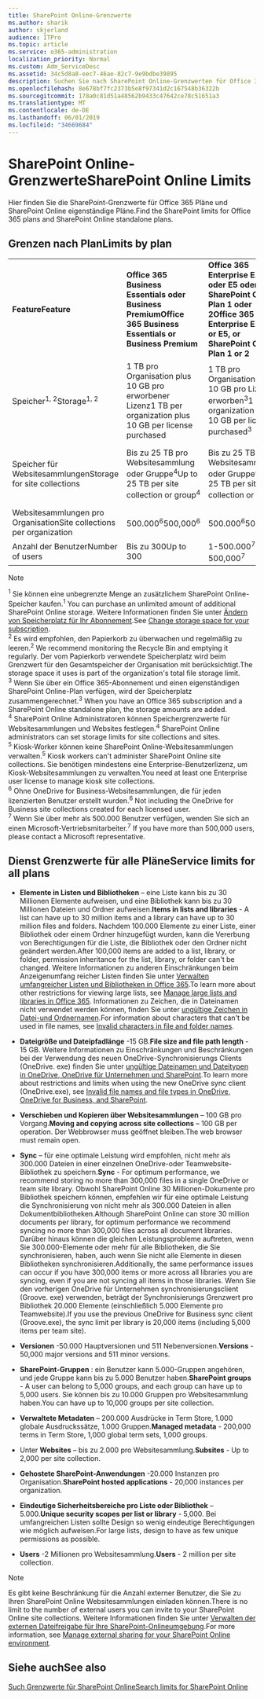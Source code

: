 ```yaml
---
title: SharePoint Online-Grenzwerte
ms.author: sharik
author: skjerland
audience: ITPro
ms.topic: article
ms.service: o365-administration
localization_priority: Normal
ms.custom: Adm_ServiceDesc
ms.assetid: 34c5d8a8-eec7-46ae-82c7-9e9bdbe39895
description: Suchen Sie nach SharePoint Online-Grenzwerten für Office 365 Enterprise-Pläne und eigenständige Pläne.
ms.openlocfilehash: 8e678bf7fc2373b5e8f97341d2c167548b36322b
ms.sourcegitcommit: 178a0c81d51a48562b9433c47642ce78c51651a3
ms.translationtype: MT
ms.contentlocale: de-DE
ms.lasthandoff: 06/01/2019
ms.locfileid: "34669684"
---
```

# <a name="sharepoint-online-limits"></a><span data-ttu-id="7f73b-103">SharePoint Online-Grenzwerte</span><span class="sxs-lookup"><span data-stu-id="7f73b-103">SharePoint Online Limits</span></span>

<span data-ttu-id="7f73b-104">Hier finden Sie die SharePoint-Grenzwerte für Office 365 Pläne und SharePoint Online eigenständige Pläne.</span><span class="sxs-lookup"><span data-stu-id="7f73b-104">Find the SharePoint limits for Office 365 plans and SharePoint Online standalone plans.</span></span>
  
## <a name="limits-by-plan"></a><span data-ttu-id="7f73b-105">Grenzen nach Plan</span><span class="sxs-lookup"><span data-stu-id="7f73b-105">Limits by plan</span></span>

|||||
|:-----|:-----|:-----|:-----|
|<span data-ttu-id="7f73b-106">**Feature**</span><span class="sxs-lookup"><span data-stu-id="7f73b-106">**Feature**</span></span> <br/> |<span data-ttu-id="7f73b-107">**Office 365 Business Essentials oder Business Premium**</span><span class="sxs-lookup"><span data-stu-id="7f73b-107">**Office 365 Business Essentials or Business Premium**</span></span> <br/> |<span data-ttu-id="7f73b-108">**Office 365 Enterprise E1, E3 oder E5 oder SharePoint Online Plan 1 oder 2**</span><span class="sxs-lookup"><span data-stu-id="7f73b-108">**Office 365 Enterprise E1, E3, or E5, or SharePoint Online Plan 1 or 2**</span></span> <br/> | <span data-ttu-id="7f73b-109">**Office 365 Enterprise F1**</span><span class="sxs-lookup"><span data-stu-id="7f73b-109">**Office 365 Enterprise F1**</span></span> <br/> |
|<span data-ttu-id="7f73b-110">Speicher<sup>1, 2</sup></span><span class="sxs-lookup"><span data-stu-id="7f73b-110">Storage<sup>1, 2</sup></span></span> <br/> |<span data-ttu-id="7f73b-111">1 TB pro Organisation plus 10 GB pro erworbener Lizenz</span><span class="sxs-lookup"><span data-stu-id="7f73b-111">1 TB per organization plus 10 GB per license purchased</span></span>  <br/> |<span data-ttu-id="7f73b-112">1 TB pro Organisation plus 10 GB pro Lizenz erworben<sup>3</sup></span><span class="sxs-lookup"><span data-stu-id="7f73b-112">1 TB per organization plus 10 GB per license purchased<sup>3</sup></span></span> <br/> |<span data-ttu-id="7f73b-113">1 TB pro Organisation <sup>3</sup></span><span class="sxs-lookup"><span data-stu-id="7f73b-113">1 TB per organization <sup>3</sup></span></span> <br/> |
|<span data-ttu-id="7f73b-114">Speicher für Websitesammlungen</span><span class="sxs-lookup"><span data-stu-id="7f73b-114">Storage for site collections</span></span>  <br/> |<span data-ttu-id="7f73b-115">Bis zu 25 TB pro Websitesammlung oder Gruppe<sup>4</sup></span><span class="sxs-lookup"><span data-stu-id="7f73b-115">Up to 25 TB per site collection or group<sup>4</sup></span></span> <br/> |<span data-ttu-id="7f73b-116">Bis zu 25 TB pro Websitesammlung oder Gruppe<sup>4</sup></span><span class="sxs-lookup"><span data-stu-id="7f73b-116">Up to 25 TB per site collection or group<sup>4</sup></span></span> <br/> |<span data-ttu-id="7f73b-117">Bis zu 25 TB pro Websitesammlung oder Gruppe<sup>5</sup></span><span class="sxs-lookup"><span data-stu-id="7f73b-117">Up to 25 TB per site collection or group<sup>5</sup></span></span> <br/> |
|<span data-ttu-id="7f73b-118">Websitesammlungen pro Organisation</span><span class="sxs-lookup"><span data-stu-id="7f73b-118">Site collections per organization</span></span>  <br/> |<span data-ttu-id="7f73b-119">500.000<sup>6</sup></span><span class="sxs-lookup"><span data-stu-id="7f73b-119">500,000<sup>6</sup></span></span> <br/> |<span data-ttu-id="7f73b-120">500.000<sup>6</sup></span><span class="sxs-lookup"><span data-stu-id="7f73b-120">500,000<sup>6</sup></span></span> <br/> |<span data-ttu-id="7f73b-121">500.000</span><span class="sxs-lookup"><span data-stu-id="7f73b-121">500,000</span></span><br/> |
|<span data-ttu-id="7f73b-122">Anzahl der Benutzer</span><span class="sxs-lookup"><span data-stu-id="7f73b-122">Number of users</span></span>  <br/> |<span data-ttu-id="7f73b-123">Bis zu 300</span><span class="sxs-lookup"><span data-stu-id="7f73b-123">Up to 300</span></span>  <br/> |<span data-ttu-id="7f73b-124">1-500.000<sup>7</sup></span><span class="sxs-lookup"><span data-stu-id="7f73b-124">1- 500,000<sup>7</sup></span></span> <br/> |<span data-ttu-id="7f73b-125">1-500.000<sup>7</sup></span><span class="sxs-lookup"><span data-stu-id="7f73b-125">1- 500,000<sup>7</sup></span></span> <br/> |
   
> [!NOTE]
> <span data-ttu-id="7f73b-126"><sup>1</sup> Sie können eine unbegrenzte Menge an zusätzlichem SharePoint Online-Speicher kaufen.</span><span class="sxs-lookup"><span data-stu-id="7f73b-126"><sup>1</sup> You can purchase an unlimited amount of additional SharePoint Online storage.</span></span> <span data-ttu-id="7f73b-127">Weitere Informationen finden Sie unter [Ändern von Speicherplatz für Ihr Abonnement](https://support.office.com/article/96EA3533-DE64-4B01-839A-C560875A662C).</span><span class="sxs-lookup"><span data-stu-id="7f73b-127">See [Change storage space for your subscription](https://support.office.com/article/96EA3533-DE64-4B01-839A-C560875A662C).</span></span> 
<br/><span data-ttu-id="7f73b-128"><sup>2</sup> Es wird empfohlen, den Papierkorb zu überwachen und regelmäßig zu leeren.</span><span class="sxs-lookup"><span data-stu-id="7f73b-128"><sup>2</sup> We recommend monitoring the Recycle Bin and emptying it regularly.</span></span> <span data-ttu-id="7f73b-129">Der vom Papierkorb verwendete Speicherplatz wird beim Grenzwert für den Gesamtspeicher der Organisation mit berücksichtigt.</span><span class="sxs-lookup"><span data-stu-id="7f73b-129">The storage space it uses is part of the organization's total file storage limit.</span></span> 
<br/> <span data-ttu-id="7f73b-130"><sup>3</sup> Wenn Sie über ein Office 365-Abonnement und einen eigenständigen SharePoint Online-Plan verfügen, wird der Speicherplatz zusammengerechnet.</span><span class="sxs-lookup"><span data-stu-id="7f73b-130"><sup>3</sup> When you have an Office 365 subscription and a SharePoint Online standalone plan, the storage amounts are added.</span></span> 
<br/><span data-ttu-id="7f73b-131"><sup>4</sup> SharePoint Online Administratoren können Speichergrenzwerte für Websitesammlungen und Websites festlegen.</span><span class="sxs-lookup"><span data-stu-id="7f73b-131"><sup>4</sup> SharePoint Online administrators can set storage limits for site collections and sites.</span></span>
<br/> <span data-ttu-id="7f73b-132"><sup>5</sup> Kiosk-Worker können keine SharePoint Online-Websitesammlungen verwalten.</span><span class="sxs-lookup"><span data-stu-id="7f73b-132"><sup>5</sup> Kiosk workers can't administer SharePoint Online site collections.</span></span> <span data-ttu-id="7f73b-133">Sie benötigen mindestens eine Enterprise-Benutzerlizenz, um Kiosk-Websitesammlungen zu verwalten.</span><span class="sxs-lookup"><span data-stu-id="7f73b-133">You need at least one Enterprise user license to manage kiosk site collections.</span></span> 
<br/> <span data-ttu-id="7f73b-134"><sup>6</sup> Ohne OneDrive for Business-Websitesammlungen, die für jeden lizenzierten Benutzer erstellt wurden.</span><span class="sxs-lookup"><span data-stu-id="7f73b-134"><sup>6</sup> Not including the OneDrive for Business site collections created for each licensed user.</span></span> 
<br/><span data-ttu-id="7f73b-135"><sup>7</sup> Wenn Sie über mehr als 500.000 Benutzer verfügen, wenden Sie sich an einen Microsoft-Vertriebsmitarbeiter.</span><span class="sxs-lookup"><span data-stu-id="7f73b-135"><sup>7</sup> If you have more than 500,000 users, please contact a Microsoft representative.</span></span> 
  

  
## <a name="service-limits-for-all-plans"></a><span data-ttu-id="7f73b-136">Dienst Grenzwerte für alle Pläne</span><span class="sxs-lookup"><span data-stu-id="7f73b-136">Service limits for all plans</span></span>

- <span data-ttu-id="7f73b-137">**Elemente in Listen und Bibliotheken** – eine Liste kann bis zu 30 Millionen Elemente aufweisen, und eine Bibliothek kann bis zu 30 Millionen Dateien und Ordner aufweisen.</span><span class="sxs-lookup"><span data-stu-id="7f73b-137">**Items in lists and libraries** - A list can have up to 30 million items and a library can have up to 30 million files and folders.</span></span> <span data-ttu-id="7f73b-138">Nachdem 100.000 Elemente zu einer Liste, einer Bibliothek oder einem Ordner hinzugefügt wurden, kann die Vererbung von Berechtigungen für die Liste, die Bibliothek oder den Ordner nicht geändert werden.</span><span class="sxs-lookup"><span data-stu-id="7f73b-138">After 100,000 items are added to a list, library, or folder, permission inheritance for the list, library, or folder can't be changed.</span></span> <span data-ttu-id="7f73b-139">Weitere Informationen zu anderen Einschränkungen beim Anzeigenumfang reicher Listen finden Sie unter [Verwalten umfangreicher Listen und Bibliotheken in Office 365](https://support.office.com/article/b4038448-ec0e-49b7-b853-679d3d8fb784).</span><span class="sxs-lookup"><span data-stu-id="7f73b-139">To learn more about other restrictions for viewing large lists, see [Manage large lists and libraries in Office 365](https://support.office.com/article/b4038448-ec0e-49b7-b853-679d3d8fb784).</span></span> <span data-ttu-id="7f73b-140">Informationen zu Zeichen, die in Dateinamen nicht verwendet werden können, finden Sie unter [ungültige Zeichen in Datei-und Ordnernamen](https://support.office.com/article/64883a5d-228e-48f5-b3d2-eb39e07630fa).</span><span class="sxs-lookup"><span data-stu-id="7f73b-140">For information about characters that can't be used in file names, see [Invalid characters in file and folder names](https://support.office.com/article/64883a5d-228e-48f5-b3d2-eb39e07630fa).</span></span>

- <span data-ttu-id="7f73b-141">**Dateigröße und Dateipfadlänge** -15 GB.</span><span class="sxs-lookup"><span data-stu-id="7f73b-141">**File size and file path length** - 15 GB.</span></span> <span data-ttu-id="7f73b-142">Weitere Informationen zu Einschränkungen und Beschränkungen bei der Verwendung des neuen OneDrive-Synchronisierungs Clients (OneDrive. exe) finden Sie unter [ungültige Dateinamen und Dateitypen in OneDrive, OneDrive für Unternehmen und SharePoint](https://support.office.com/article/64883a5d-228e-48f5-b3d2-eb39e07630fa).</span><span class="sxs-lookup"><span data-stu-id="7f73b-142">To learn more about restrictions and limits when using the new OneDrive sync client (OneDrive.exe), see [Invalid file names and file types in OneDrive, OneDrive for Business, and SharePoint](https://support.office.com/article/64883a5d-228e-48f5-b3d2-eb39e07630fa).</span></span>

- <span data-ttu-id="7f73b-143">**Verschieben und Kopieren über Websitesammlungen** – 100 GB pro Vorgang.</span><span class="sxs-lookup"><span data-stu-id="7f73b-143">**Moving and copying across site collections** – 100 GB per operation.</span></span> <span data-ttu-id="7f73b-144">Der Webbrowser muss geöffnet bleiben.</span><span class="sxs-lookup"><span data-stu-id="7f73b-144">The web browser must remain open.</span></span>

- <span data-ttu-id="7f73b-145">**Sync** – für eine optimale Leistung wird empfohlen, nicht mehr als 300.000 Dateien in einer einzelnen OneDrive-oder Teamwebsite-Bibliothek zu speichern.</span><span class="sxs-lookup"><span data-stu-id="7f73b-145">**Sync** - For optimum performance, we recommend storing no more than 300,000 files in a single OneDrive or team site library.</span></span> <span data-ttu-id="7f73b-146">Obwohl SharePoint Online 30 Millionen-Dokumente pro Bibliothek speichern können, empfehlen wir für eine optimale Leistung die Synchronisierung von nicht mehr als 300.000 Dateien in allen Dokumentbibliotheken.</span><span class="sxs-lookup"><span data-stu-id="7f73b-146">Although SharePoint Online can store 30 million documents per library, for optimum performance we recommend syncing no more than 300,000 files across all document libraries.</span></span> <span data-ttu-id="7f73b-147">Darüber hinaus können die gleichen Leistungsprobleme auftreten, wenn Sie 300.000-Elemente oder mehr für alle Bibliotheken, die Sie synchronisieren, haben, auch wenn Sie nicht alle Elemente in diesen Bibliotheken synchronisieren.</span><span class="sxs-lookup"><span data-stu-id="7f73b-147">Additionally, the same performance issues can occur if you have 300,000 items or more across all libraries you are syncing, even if you are not syncing all items in those libraries.</span></span> <span data-ttu-id="7f73b-148">Wenn Sie den vorherigen OneDrive für Unternehmen synchronisierungsclient (Groove. exe) verwenden, beträgt der Synchronisierungs Grenzwert pro Bibliothek 20.000 Elemente (einschließlich 5.000 Elemente pro Teamwebsite).</span><span class="sxs-lookup"><span data-stu-id="7f73b-148">If you use the previous OneDrive for Business sync client (Groove.exe), the sync limit per library is 20,000 items (including 5,000 items per team site).</span></span>

- <span data-ttu-id="7f73b-149">**Versionen** -50.000 Hauptversionen und 511 Nebenversionen.</span><span class="sxs-lookup"><span data-stu-id="7f73b-149">**Versions** - 50,000 major versions and 511 minor versions.</span></span>

- <span data-ttu-id="7f73b-150">**SharePoint-Gruppen** : ein Benutzer kann 5.000-Gruppen angehören, und jede Gruppe kann bis zu 5.000 Benutzer haben.</span><span class="sxs-lookup"><span data-stu-id="7f73b-150">**SharePoint groups** - A user can belong to 5,000 groups, and each group can have up to 5,000 users.</span></span> <span data-ttu-id="7f73b-151">Sie können bis zu 10.000 Gruppen pro Websitesammlung haben.</span><span class="sxs-lookup"><span data-stu-id="7f73b-151">You can have up to 10,000 groups per site collection.</span></span>

- <span data-ttu-id="7f73b-152">**Verwaltete Metadaten** – 200.000 Ausdrücke in Term Store, 1.000 globale Ausdruckssätze, 1.000 Gruppen.</span><span class="sxs-lookup"><span data-stu-id="7f73b-152">**Managed metadata** - 200,000 terms in Term Store, 1,000 global term sets, 1,000 groups.</span></span>

- <span data-ttu-id="7f73b-153">Unter **Websites** – bis zu 2.000 pro Websitesammlung.</span><span class="sxs-lookup"><span data-stu-id="7f73b-153">**Subsites** - Up to 2,000 per site collection.</span></span>

- <span data-ttu-id="7f73b-154">**Gehostete SharePoint-Anwendungen** -20.000 Instanzen pro Organisation.</span><span class="sxs-lookup"><span data-stu-id="7f73b-154">**SharePoint hosted applications** - 20,000 instances per organization.</span></span>

- <span data-ttu-id="7f73b-155">**Eindeutige Sicherheitsbereiche pro Liste oder Bibliothek** – 5.000.</span><span class="sxs-lookup"><span data-stu-id="7f73b-155">**Unique security scopes per list or library** - 5,000.</span></span> <span data-ttu-id="7f73b-156">Bei umfangreichen Listen sollte Design so wenig eindeutige Berechtigungen wie möglich aufweisen.</span><span class="sxs-lookup"><span data-stu-id="7f73b-156">For large lists, design to have as few unique permissions as possible.</span></span>

- <span data-ttu-id="7f73b-157">**Users** -2 Millionen pro Websitesammlung.</span><span class="sxs-lookup"><span data-stu-id="7f73b-157">**Users** - 2 million per site collection.</span></span>

> [!NOTE]
> <span data-ttu-id="7f73b-158">Es gibt keine Beschränkung für die Anzahl externer Benutzer, die Sie zu Ihren SharePoint Online Websitesammlungen einladen können.</span><span class="sxs-lookup"><span data-stu-id="7f73b-158">There is no limit to the number of external users you can invite to your SharePoint Online site collections.</span></span> <span data-ttu-id="7f73b-159">Weitere Informationen finden Sie unter [Verwalten der externen Dateifreigabe für Ihre SharePoint-Onlineumgebung](/sharepoint/external-sharing-overview).</span><span class="sxs-lookup"><span data-stu-id="7f73b-159">For more information, see [Manage external sharing for your SharePoint Online environment](/sharepoint/external-sharing-overview).</span></span>

## <a name="see-also"></a><span data-ttu-id="7f73b-160">Siehe auch</span><span class="sxs-lookup"><span data-stu-id="7f73b-160">See also</span></span>

[<span data-ttu-id="7f73b-161">Such Grenzwerte für SharePoint Online</span><span class="sxs-lookup"><span data-stu-id="7f73b-161">Search limits for SharePoint Online</span></span>](/sharepoint/search-limits)
